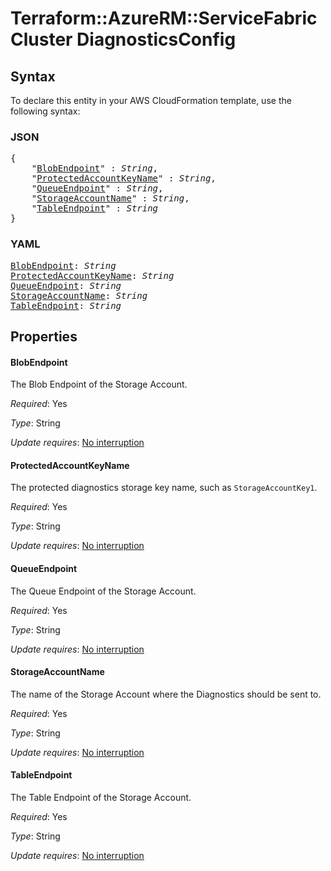 # Terraform::AzureRM::ServiceFabricCluster DiagnosticsConfig

## Syntax

To declare this entity in your AWS CloudFormation template, use the following syntax:

### JSON

<pre>
{
    "<a href="#blobendpoint" title="BlobEndpoint">BlobEndpoint</a>" : <i>String</i>,
    "<a href="#protectedaccountkeyname" title="ProtectedAccountKeyName">ProtectedAccountKeyName</a>" : <i>String</i>,
    "<a href="#queueendpoint" title="QueueEndpoint">QueueEndpoint</a>" : <i>String</i>,
    "<a href="#storageaccountname" title="StorageAccountName">StorageAccountName</a>" : <i>String</i>,
    "<a href="#tableendpoint" title="TableEndpoint">TableEndpoint</a>" : <i>String</i>
}
</pre>

### YAML

<pre>
<a href="#blobendpoint" title="BlobEndpoint">BlobEndpoint</a>: <i>String</i>
<a href="#protectedaccountkeyname" title="ProtectedAccountKeyName">ProtectedAccountKeyName</a>: <i>String</i>
<a href="#queueendpoint" title="QueueEndpoint">QueueEndpoint</a>: <i>String</i>
<a href="#storageaccountname" title="StorageAccountName">StorageAccountName</a>: <i>String</i>
<a href="#tableendpoint" title="TableEndpoint">TableEndpoint</a>: <i>String</i>
</pre>

## Properties

#### BlobEndpoint

The Blob Endpoint of the Storage Account.

_Required_: Yes

_Type_: String

_Update requires_: [No interruption](https://docs.aws.amazon.com/AWSCloudFormation/latest/UserGuide/using-cfn-updating-stacks-update-behaviors.html#update-no-interrupt)

#### ProtectedAccountKeyName

The protected diagnostics storage key name, such as `StorageAccountKey1`.

_Required_: Yes

_Type_: String

_Update requires_: [No interruption](https://docs.aws.amazon.com/AWSCloudFormation/latest/UserGuide/using-cfn-updating-stacks-update-behaviors.html#update-no-interrupt)

#### QueueEndpoint

The Queue Endpoint of the Storage Account.

_Required_: Yes

_Type_: String

_Update requires_: [No interruption](https://docs.aws.amazon.com/AWSCloudFormation/latest/UserGuide/using-cfn-updating-stacks-update-behaviors.html#update-no-interrupt)

#### StorageAccountName

The name of the Storage Account where the Diagnostics should be sent to.

_Required_: Yes

_Type_: String

_Update requires_: [No interruption](https://docs.aws.amazon.com/AWSCloudFormation/latest/UserGuide/using-cfn-updating-stacks-update-behaviors.html#update-no-interrupt)

#### TableEndpoint

The Table Endpoint of the Storage Account.

_Required_: Yes

_Type_: String

_Update requires_: [No interruption](https://docs.aws.amazon.com/AWSCloudFormation/latest/UserGuide/using-cfn-updating-stacks-update-behaviors.html#update-no-interrupt)

